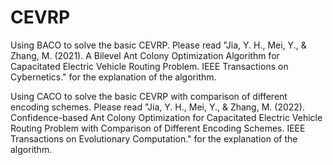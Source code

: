 # CEVRP
 
Using BACO to solve the basic CEVRP. Please read "Jia, Y. H., Mei, Y., & Zhang, M. (2021). A Bilevel Ant Colony Optimization Algorithm for Capacitated Electric Vehicle Routing Problem. IEEE Transactions on Cybernetics." for the explanation of the algorithm.

Using CACO to solve the basic CEVRP with comparison of different encoding schemes. Please read "Jia, Y. H., Mei, Y., & Zhang, M. (2022). Confidence-based Ant Colony Optimization for Capacitated Electric Vehicle Routing Problem with Comparison of Different Encoding Schemes. IEEE Transactions on Evolutionary Computation." for the explanation of the algorithm.
